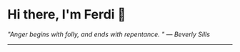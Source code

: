 <h1>Hi there, I'm Ferdi 👋</h1>

<p><em>
  "Anger begins with folly, and ends with repentance. " — Beverly Sills
</em></p>

---
